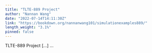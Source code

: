```yaml
---
title: "TLTE-889 Project"
author: "Nannan Wang"
date: "2022-07-14T14:11:30Z"
link: "https://bookdown.org/nannanwang101/simulationexamples889/"
length_weight: "3.1%"
pinned: false
---
```


TLTE-889 Project [...]  ...
